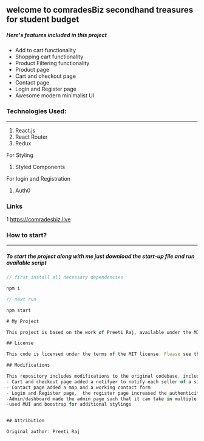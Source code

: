 
## welcome to comradesBiz  secondhand treasures for student budget



##### Here's features included in this project

- Add to cart functionality
- Shopping cart functionality
- Product Filtering functionality
- Product page
- Cart and checkout page
- Contact page
- Login and Register page
- Awesome modern minimalist UI

### Technologies Used:

---

1. React.js
2. React Router
3. Redux

For Styling 

1. Styled Components

For login and Registration

1. Auth0
### Links





1 https://comradesbiz.live

### How to start?

---

##### To start the project along with me just download the start-up file and run available script

```javascript
// first install all necessary dependencies

npm i

// next run

npm start

# My Project

This project is based on the work of Preeti Raj, available under the MIT license.

## License

This code is licensed under the terms of the MIT license. Please see the LICENSE file for more information.

## Modifications

This repository includes modifications to the original codebase, including .
- Cart and checkout page added a notifyer to notify each seller of a single product
- Contact page added a map and a working contact form
- Login and Register page,  the register page increased the authenticity and validation of a new user, buy validating their emails through an email sent to their reqistered emails
-Admin/dashboard made the admin page such that it can take in multiple sellers and send their product details to a server , then they can mannage their product edit,delete options.So  increased or scaled up the application from a one user(seller) to multiple student sellers.
-used MUI and boostrap for additional stylings


## Attribution

Original author: Preeti Raj

